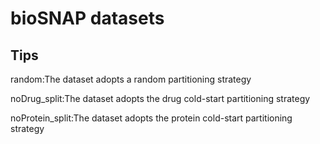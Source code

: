 # bioSNAP datasets
## Tips
random:The dataset adopts a random partitioning strategy

noDrug_split:The dataset adopts the drug cold-start partitioning strategy

noProtein_split:The dataset adopts the protein cold-start partitioning strategy

